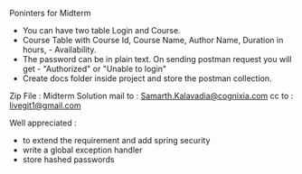 Poninters for Midterm

- You can have two table Login and Course. 
- Course Table with Course Id, Course Name, Author Name, Duration in hours, - Availability.
- The password can be in plain text. On sending postman request you will get - "Authorized" or "Unable to login"
- Create docs folder inside project and store the postman collection.

Zip File : Midterm Solution
mail to : Samarth.Kalavadia@cognixia.com
cc to : livegit1@gmail.com

Well appreciated : 
- to extend the requirement and add spring security
- write a global exception handler
- store hashed passwords